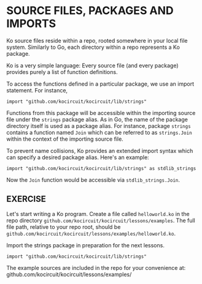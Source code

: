# SOURCE FILES, PACKAGES AND IMPORTS

Ko source files reside within a repo, rooted somewhere in your local file system.
Similarly to Go, each directory within a repo represents a Ko package.

Ko is a very simple language: Every source file (and every package) provides
purely a list of function definitions.

To access the functions defined in a particular package, we use an import
statement. For instance,

	import "github.com/kocircuit/kocircuit/lib/strings"

Functions from this package will be accessible within the importing source file
under the `strings` package alias. As in Go, the name of the package
directory itself is used as a package alias. For instance, package `strings`
contains a function named `Join` which can be referred to as
`strings.Join` within the context of the importing source file.

To prevent name collisions, Ko provides an extended import syntax which
can specify a desired package alias. Here's an example:

	import "github.com/kocircuit/kocircuit/lib/strings" as stdlib_strings

Now the `Join` function would be accessible via `stdlib_strings.Join`.

## EXERCISE

Let's start writing a Ko program. Create a file called `helloworld.ko`
in the repo directory `github.com/kocircuit/kocircuit/lessons/examples`.
The full file path, relative to your repo root, should be
	`github.com/kocircuit/kocircuit/lessons/examples/helloworld.ko`.

Import the strings package in preparation for the next lessons.

	import "github.com/kocircuit/kocircuit/lib/strings"

The example sources are included in the repo for your convenience at:
	github.com/kocircuit/kocircuit/lessons/examples/
